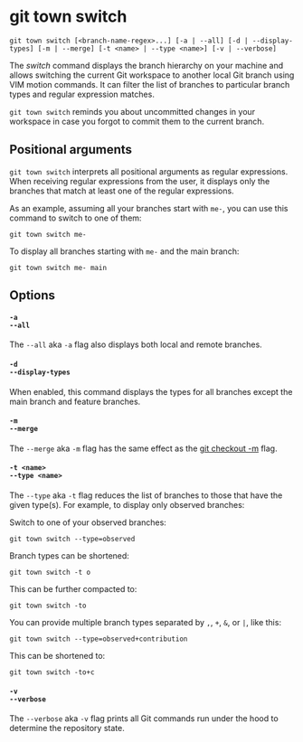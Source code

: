 # git town switch

```command-summary
git town switch [<branch-name-regex>...] [-a | --all] [-d | --display-types] [-m | --merge] [-t <name> | --type <name>] [-v | --verbose]
```

The _switch_ command displays the branch hierarchy on your machine and allows
switching the current Git workspace to another local Git branch using VIM motion
commands. It can filter the list of branches to particular branch types and
regular expression matches.

`git town switch` reminds you about uncommitted changes in your workspace in
case you forgot to commit them to the current branch.

## Positional arguments

`git town switch` interprets all positional arguments as regular expressions.
When receiving regular expressions from the user, it displays only the branches
that match at least one of the regular expressions.

As an example, assuming all your branches start with `me-`, you can use this
command to switch to one of them:

```
git town switch me-
```

To display all branches starting with `me-` and the main branch:

```
git town switch me- main
```

## Options

#### `-a`<br>`--all`

The `--all` aka `-a` flag also displays both local and remote branches.

#### `-d`<br>`--display-types`

When enabled, this command displays the types for all branches except the main
branch and feature branches.

#### `-m`<br>`--merge`

The `--merge` aka `-m` flag has the same effect as the
[git checkout -m](https://git-scm.com/docs/git-checkout#Documentation/git-checkout.txt--m)
flag.

#### `-t <name>`<br>`--type <name>`

The `--type` aka `-t` flag reduces the list of branches to those that have the
given type(s). For example, to display only observed branches:

Switch to one of your observed branches:

```
git town switch --type=observed
```

Branch types can be shortened:

```
git town switch -t o
```

This can be further compacted to:

```
git town switch -to
```

You can provide multiple branch types separated by `,`, `+`, `&`, or `|`, like
this:

```
git town switch --type=observed+contribution
```

This can be shortened to:

```
git town switch -to+c
```

#### `-v`<br>`--verbose`

The `--verbose` aka `-v` flag prints all Git commands run under the hood to
determine the repository state.

